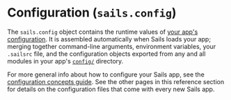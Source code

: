 # Configuration (`sails.config`)

The `sails.config` object contains the runtime values of [your app's configuration](http://sailsjs.com/documentation/concepts/configuration). It is assembled automatically when Sails loads your app; merging together command-line arguments, environment variables, your `.sailsrc` file, and the configuration objects exported from any and all modules in your app's [`config/`](http://sailsjs.com/documentation/anatomy/myApp/config) directory.

For more general info about how to configure your Sails app, see the [configuration concepts guide](http://sailsjs.com/documentation/concepts/configuration).  See the other pages in this reference section for details on the configuration files that come with every new Sails app.

<docmeta name="displayName" value="Configuration">
<docmeta name="stabilityIndex" value="3">
